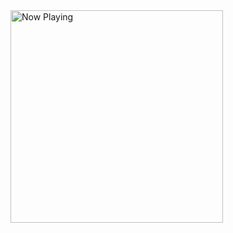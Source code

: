 <img src="https://spotify.linkrsplayground.duckdns.org/" width="340" height="340" alt="Now Playing">
